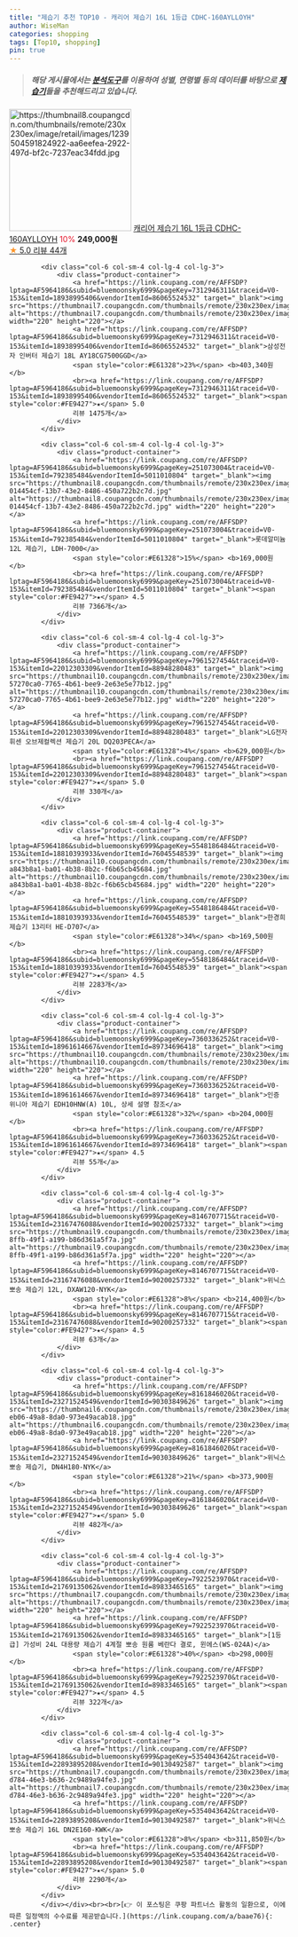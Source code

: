 ```yaml
---
title: "제습기 추천 TOP10 - 캐리어 제습기 16L 1등급 CDHC-160AYLLOYH"
author: WiseMan
categories: shopping
tags: [Top10, shopping]
pin: true
---
```


> ##### 해당 게시물에서는 [**분석도구**](https://itemscout.io/)를 이용하여 **성별**, **연령별** 등의 데이터를 바탕으로 [**제습기**](https://link.coupang.com/a/baae76)들을 추천해드리고 있습니다.
<div class="container"><div class="row">
            <div class="col-6 col-sm-4 col-lg-4 col-lg-3">
                <div class="product-container">
                    <a href="https://link.coupang.com/re/AFFSDP?lptag=AF5964186&subid=bluemoonsky6999&pageKey=8051673398&traceid=V0-153&itemId=22584037057&vendorItemId=89625793556" target="_blank"><img src="https://thumbnail8.coupangcdn.com/thumbnails/remote/230x230ex/image/retail/images/1239504591824922-aa6eefea-2922-497d-bf2c-7237eac34fdd.jpg" alt="https://thumbnail8.coupangcdn.com/thumbnails/remote/230x230ex/image/retail/images/1239504591824922-aa6eefea-2922-497d-bf2c-7237eac34fdd.jpg" width="220" height="220"></a>
                    <a href="https://link.coupang.com/re/AFFSDP?lptag=AF5964186&subid=bluemoonsky6999&pageKey=8051673398&traceid=V0-153&itemId=22584037057&vendorItemId=89625793556" target="_blank">캐리어 제습기 16L 1등급 CDHC-160AYLLOYH</a>
                    <span style="color:#E61328">10%</span> <b>249,000원</b>
                    <br><a href="https://link.coupang.com/re/AFFSDP?lptag=AF5964186&subid=bluemoonsky6999&pageKey=8051673398&traceid=V0-153&itemId=22584037057&vendorItemId=89625793556" target="_blank"><span style="color:#FE9427">★</span> 5.0
                    리뷰 44개</a>
                </div>
            </div>
            
            <div class="col-6 col-sm-4 col-lg-4 col-lg-3">
                <div class="product-container">
                    <a href="https://link.coupang.com/re/AFFSDP?lptag=AF5964186&subid=bluemoonsky6999&pageKey=7312946311&traceid=V0-153&itemId=18938995406&vendorItemId=86065524532" target="_blank"><img src="https://thumbnail7.coupangcdn.com/thumbnails/remote/230x230ex/image/rs_quotation_api/kgxh9rrz/d4b00320328a477ba0e383479516d1fe.jpg" alt="https://thumbnail7.coupangcdn.com/thumbnails/remote/230x230ex/image/rs_quotation_api/kgxh9rrz/d4b00320328a477ba0e383479516d1fe.jpg" width="220" height="220"></a>
                    <a href="https://link.coupang.com/re/AFFSDP?lptag=AF5964186&subid=bluemoonsky6999&pageKey=7312946311&traceid=V0-153&itemId=18938995406&vendorItemId=86065524532" target="_blank">삼성전자 인버터 제습기 18L AY18CG7500GGD</a>
                    <span style="color:#E61328">23%</span> <b>403,340원</b>
                    <br><a href="https://link.coupang.com/re/AFFSDP?lptag=AF5964186&subid=bluemoonsky6999&pageKey=7312946311&traceid=V0-153&itemId=18938995406&vendorItemId=86065524532" target="_blank"><span style="color:#FE9427">★</span> 5.0
                    리뷰 1475개</a>
                </div>
            </div>
            
            <div class="col-6 col-sm-4 col-lg-4 col-lg-3">
                <div class="product-container">
                    <a href="https://link.coupang.com/re/AFFSDP?lptag=AF5964186&subid=bluemoonsky6999&pageKey=251073004&traceid=V0-153&itemId=792385484&vendorItemId=5011010804" target="_blank"><img src="https://thumbnail8.coupangcdn.com/thumbnails/remote/230x230ex/image/retail/images/1119945521484030-014454cf-13b7-43e2-8486-450a722b2c7d.jpg" alt="https://thumbnail8.coupangcdn.com/thumbnails/remote/230x230ex/image/retail/images/1119945521484030-014454cf-13b7-43e2-8486-450a722b2c7d.jpg" width="220" height="220"></a>
                    <a href="https://link.coupang.com/re/AFFSDP?lptag=AF5964186&subid=bluemoonsky6999&pageKey=251073004&traceid=V0-153&itemId=792385484&vendorItemId=5011010804" target="_blank">롯데알미늄 12L 제습기, LDH-7000</a>
                    <span style="color:#E61328">15%</span> <b>169,000원</b>
                    <br><a href="https://link.coupang.com/re/AFFSDP?lptag=AF5964186&subid=bluemoonsky6999&pageKey=251073004&traceid=V0-153&itemId=792385484&vendorItemId=5011010804" target="_blank"><span style="color:#FE9427">★</span> 4.5
                    리뷰 7366개</a>
                </div>
            </div>
            
            <div class="col-6 col-sm-4 col-lg-4 col-lg-3">
                <div class="product-container">
                    <a href="https://link.coupang.com/re/AFFSDP?lptag=AF5964186&subid=bluemoonsky6999&pageKey=7961527454&traceid=V0-153&itemId=22012303309&vendorItemId=88948280483" target="_blank"><img src="https://thumbnail10.coupangcdn.com/thumbnails/remote/230x230ex/image/retail/images/872340902980289-57270ca0-7765-4b61-bee9-2e63e5e77b12.jpg" alt="https://thumbnail10.coupangcdn.com/thumbnails/remote/230x230ex/image/retail/images/872340902980289-57270ca0-7765-4b61-bee9-2e63e5e77b12.jpg" width="220" height="220"></a>
                    <a href="https://link.coupang.com/re/AFFSDP?lptag=AF5964186&subid=bluemoonsky6999&pageKey=7961527454&traceid=V0-153&itemId=22012303309&vendorItemId=88948280483" target="_blank">LG전자 휘센 오브제컬렉션 제습기 20L DQ203PECA</a>
                    <span style="color:#E61328">4%</span> <b>629,000원</b>
                    <br><a href="https://link.coupang.com/re/AFFSDP?lptag=AF5964186&subid=bluemoonsky6999&pageKey=7961527454&traceid=V0-153&itemId=22012303309&vendorItemId=88948280483" target="_blank"><span style="color:#FE9427">★</span> 5.0
                    리뷰 330개</a>
                </div>
            </div>
            
            <div class="col-6 col-sm-4 col-lg-4 col-lg-3">
                <div class="product-container">
                    <a href="https://link.coupang.com/re/AFFSDP?lptag=AF5964186&subid=bluemoonsky6999&pageKey=5548186484&traceid=V0-153&itemId=18810393933&vendorItemId=76045548539" target="_blank"><img src="https://thumbnail10.coupangcdn.com/thumbnails/remote/230x230ex/image/retail/images/3749592137904784-a843b8a1-ba01-4b38-8b2c-f6b65cb45684.jpg" alt="https://thumbnail10.coupangcdn.com/thumbnails/remote/230x230ex/image/retail/images/3749592137904784-a843b8a1-ba01-4b38-8b2c-f6b65cb45684.jpg" width="220" height="220"></a>
                    <a href="https://link.coupang.com/re/AFFSDP?lptag=AF5964186&subid=bluemoonsky6999&pageKey=5548186484&traceid=V0-153&itemId=18810393933&vendorItemId=76045548539" target="_blank">한경희 제습기 13리터 HE-D707</a>
                    <span style="color:#E61328">34%</span> <b>169,500원</b>
                    <br><a href="https://link.coupang.com/re/AFFSDP?lptag=AF5964186&subid=bluemoonsky6999&pageKey=5548186484&traceid=V0-153&itemId=18810393933&vendorItemId=76045548539" target="_blank"><span style="color:#FE9427">★</span> 4.5
                    리뷰 2283개</a>
                </div>
            </div>
            
            <div class="col-6 col-sm-4 col-lg-4 col-lg-3">
                <div class="product-container">
                    <a href="https://link.coupang.com/re/AFFSDP?lptag=AF5964186&subid=bluemoonsky6999&pageKey=7360336252&traceid=V0-153&itemId=18961614667&vendorItemId=89734696418" target="_blank"><img src="https://thumbnail10.coupangcdn.com/thumbnails/remote/230x230ex/image/vendor_inventory/bc0f/c7cb00ec56b0828a791768b33f5c85b76d6e5c7416a224b499d95ed31599.jpg" alt="https://thumbnail10.coupangcdn.com/thumbnails/remote/230x230ex/image/vendor_inventory/bc0f/c7cb00ec56b0828a791768b33f5c85b76d6e5c7416a224b499d95ed31599.jpg" width="220" height="220"></a>
                    <a href="https://link.coupang.com/re/AFFSDP?lptag=AF5964186&subid=bluemoonsky6999&pageKey=7360336252&traceid=V0-153&itemId=18961614667&vendorItemId=89734696418" target="_blank">인증 위니아 제습기 EDH10HNW(A) 10L, 상세 설명 참조</a>
                    <span style="color:#E61328">32%</span> <b>204,000원</b>
                    <br><a href="https://link.coupang.com/re/AFFSDP?lptag=AF5964186&subid=bluemoonsky6999&pageKey=7360336252&traceid=V0-153&itemId=18961614667&vendorItemId=89734696418" target="_blank"><span style="color:#FE9427">★</span> 4.5
                    리뷰 55개</a>
                </div>
            </div>
            
            <div class="col-6 col-sm-4 col-lg-4 col-lg-3">
                <div class="product-container">
                    <a href="https://link.coupang.com/re/AFFSDP?lptag=AF5964186&subid=bluemoonsky6999&pageKey=8146707715&traceid=V0-153&itemId=23167476088&vendorItemId=90200257332" target="_blank"><img src="https://thumbnail9.coupangcdn.com/thumbnails/remote/230x230ex/image/retail/images/2024/06/04/17/2/673ad352-8ffb-49f1-a199-b86d361a5f7a.jpg" alt="https://thumbnail9.coupangcdn.com/thumbnails/remote/230x230ex/image/retail/images/2024/06/04/17/2/673ad352-8ffb-49f1-a199-b86d361a5f7a.jpg" width="220" height="220"></a>
                    <a href="https://link.coupang.com/re/AFFSDP?lptag=AF5964186&subid=bluemoonsky6999&pageKey=8146707715&traceid=V0-153&itemId=23167476088&vendorItemId=90200257332" target="_blank">위닉스 뽀송 제습기 12L, DXAW120-NYK</a>
                    <span style="color:#E61328">8%</span> <b>214,400원</b>
                    <br><a href="https://link.coupang.com/re/AFFSDP?lptag=AF5964186&subid=bluemoonsky6999&pageKey=8146707715&traceid=V0-153&itemId=23167476088&vendorItemId=90200257332" target="_blank"><span style="color:#FE9427">★</span> 4.5
                    리뷰 63개</a>
                </div>
            </div>
            
            <div class="col-6 col-sm-4 col-lg-4 col-lg-3">
                <div class="product-container">
                    <a href="https://link.coupang.com/re/AFFSDP?lptag=AF5964186&subid=bluemoonsky6999&pageKey=8161846020&traceid=V0-153&itemId=23271524549&vendorItemId=90303849626" target="_blank"><img src="https://thumbnail6.coupangcdn.com/thumbnails/remote/230x230ex/image/retail/images/2024/06/12/18/2/5594b49c-eb06-49a8-8da0-973e49acab18.jpg" alt="https://thumbnail6.coupangcdn.com/thumbnails/remote/230x230ex/image/retail/images/2024/06/12/18/2/5594b49c-eb06-49a8-8da0-973e49acab18.jpg" width="220" height="220"></a>
                    <a href="https://link.coupang.com/re/AFFSDP?lptag=AF5964186&subid=bluemoonsky6999&pageKey=8161846020&traceid=V0-153&itemId=23271524549&vendorItemId=90303849626" target="_blank">위닉스 뽀송 제습기, DN4H180-NYK</a>
                    <span style="color:#E61328">21%</span> <b>373,900원</b>
                    <br><a href="https://link.coupang.com/re/AFFSDP?lptag=AF5964186&subid=bluemoonsky6999&pageKey=8161846020&traceid=V0-153&itemId=23271524549&vendorItemId=90303849626" target="_blank"><span style="color:#FE9427">★</span> 5.0
                    리뷰 482개</a>
                </div>
            </div>
            
            <div class="col-6 col-sm-4 col-lg-4 col-lg-3">
                <div class="product-container">
                    <a href="https://link.coupang.com/re/AFFSDP?lptag=AF5964186&subid=bluemoonsky6999&pageKey=7922523970&traceid=V0-153&itemId=21769135062&vendorItemId=89833465165" target="_blank"><img src="https://thumbnail7.coupangcdn.com/thumbnails/remote/230x230ex/image/vendor_inventory/d03f/e86422f38ed13ccdac0b79c05cdaddc767937d14475fae80bd0a1c84a37a.png" alt="https://thumbnail7.coupangcdn.com/thumbnails/remote/230x230ex/image/vendor_inventory/d03f/e86422f38ed13ccdac0b79c05cdaddc767937d14475fae80bd0a1c84a37a.png" width="220" height="220"></a>
                    <a href="https://link.coupang.com/re/AFFSDP?lptag=AF5964186&subid=bluemoonsky6999&pageKey=7922523970&traceid=V0-153&itemId=21769135062&vendorItemId=89833465165" target="_blank">[1등급] 가성비 24L 대용량 제습기 4계절 뽀송 원룸 베란다 결로, 윈에스(WS-024A)</a>
                    <span style="color:#E61328">40%</span> <b>298,000원</b>
                    <br><a href="https://link.coupang.com/re/AFFSDP?lptag=AF5964186&subid=bluemoonsky6999&pageKey=7922523970&traceid=V0-153&itemId=21769135062&vendorItemId=89833465165" target="_blank"><span style="color:#FE9427">★</span> 4.5
                    리뷰 322개</a>
                </div>
            </div>
            
            <div class="col-6 col-sm-4 col-lg-4 col-lg-3">
                <div class="product-container">
                    <a href="https://link.coupang.com/re/AFFSDP?lptag=AF5964186&subid=bluemoonsky6999&pageKey=5354043642&traceid=V0-153&itemId=22893895208&vendorItemId=90130492587" target="_blank"><img src="https://thumbnail7.coupangcdn.com/thumbnails/remote/230x230ex/image/retail/images/2024/05/29/9/9/02c52838-d784-46e3-b636-2c9489a94fe3.jpg" alt="https://thumbnail7.coupangcdn.com/thumbnails/remote/230x230ex/image/retail/images/2024/05/29/9/9/02c52838-d784-46e3-b636-2c9489a94fe3.jpg" width="220" height="220"></a>
                    <a href="https://link.coupang.com/re/AFFSDP?lptag=AF5964186&subid=bluemoonsky6999&pageKey=5354043642&traceid=V0-153&itemId=22893895208&vendorItemId=90130492587" target="_blank">위닉스 뽀송 제습기 16L DN2E160-KWK</a>
                    <span style="color:#E61328">8%</span> <b>311,850원</b>
                    <br><a href="https://link.coupang.com/re/AFFSDP?lptag=AF5964186&subid=bluemoonsky6999&pageKey=5354043642&traceid=V0-153&itemId=22893895208&vendorItemId=90130492587" target="_blank"><span style="color:#FE9427">★</span> 5.0
                    리뷰 2290개</a>
                </div>
            </div>
            </div></div><br><br>[👉 이 포스팅은 쿠팡 파트너스 활동의 일환으로, 이에 따른 일정액의 수수료를 제공받습니다.](https://link.coupang.com/a/baae76){: .center}